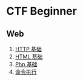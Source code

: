 # CTF Beginner

## Web

1. [HTTP 基础](http基础)
2. [HTML 基础](html基础)
3. [Php 基础](php基础)
4. [命令执行](命令执行)
